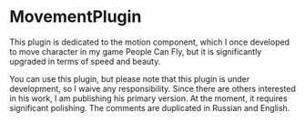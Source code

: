 # MovementPlugin

This plugin is dedicated to the motion component, which I once developed to move character in my game People Can Fly, but it is significantly upgraded in terms of speed and beauty. 

You can use this plugin, but please note that this plugin is under development, so I waive any responsibility. 
Since there are others interested in his work, I am publishing his primary version. At the moment, it requires significant polishing.
The comments are duplicated in Russian and English.
